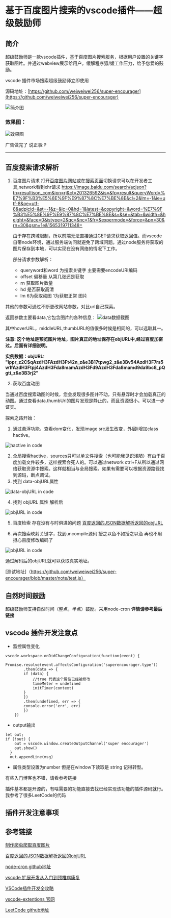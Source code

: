 # 基于百度图片搜索的vscode插件——超级鼓励师

## 简介

超级鼓励师是一款vscode插件，基于百度图片搜索服务，根据用户设置的关键字获取图片。并通过webview展示给用户。缓解程序猿/媛工作压力，给予您爱的鼓励。
    
vscode 插件市场搜索超级鼓励师立即使用

源码地址：[https://github.com/weiweiwei256/super-encourager](https://github.com/weiweiwei256/super-encourager)

![简介图](https://github.com/weiweiwei256/super-encourager/raw/master/blogs/images/introduce.jpeg)

### 效果图：

![效果图](https://github.com/weiweiwei256/super-encourager/raw/master/blogs/images/effect.jpeg)

广告做完了 说正事:P

<hr>

## 百度搜索请求解析
1. 百度图片请求
    打开[百度图片网站](https://image.baidu.com/)或在[搜索页面](https://image.baidu.com/search/index?ct=201326592&z=&tn=baiduimage&ipn=r&word=%E7%9F%B3%E5%8E%9F%E9%87%8C%E7%BE%8E&pn=0&istype=2&ie=utf-8&oe=utf-8&cl=2&lm=-1&st=-1&fr=&fmq=&ic=0&se=&sme=&width=&height=&face=0&hd=1&latest=0&copyright=0)切换请求可以在开发者工具,network看到xhr请求 
    https://image.baidu.com/search/acjson?tn=resultjson_com&ipn=rj&ct=201326592&is=&fp=result&queryWord=%E7%9F%B3%E5%8E%9F%E9%87%8C%E7%BE%8E&cl=2&lm=-1&ie=utf-8&oe=utf-8&adpicid=&st=-1&z=&ic=0&hd=1&latest=&copyright=&word=%E7%9F%B3%E5%8E%9F%E9%87%8C%E7%BE%8E&s=&se=&tab=&width=&height=&face=0&istype=2&qc=&nc=1&fr=&expermode=&force=&pn=30&rn=30&gsm=1e&1565319711348=
    
    由于存在跨域限制，所以前端无法直接通过GET请求获取返回值。而vscode自带node环境，通过服务端访问就避免了跨域问题。通过node服务将获取的图片保存到本地，可以实现在没有网络的情况下工作。

    部分请求参数解析：
    * queryword和word 为搜索关键字 主要需要encodeURI编码
    * offset 偏移量 从第几张还是获取
    * rn 获取图片数量
    * hd 是否获取高清
    * lm 6为获取动图  1为获取正常 图片

其他的参数可通过不断更改网站参数，对比url自己探索。

返回参数主要看data,它包含图片的各种信息：
![data数据截图](https://github.com/weiweiwei256/super-encourager/raw/master/blogs/images/response-data.png)

其中hoverURL，middleURL,thumbURL的值很多时候是相同的，可以选取其一。

<b>注意: 这个地址是预览图片地址，图片真正的地址保存在objURL中,经过百度加密过。后面有详细说明。

实例数据：objURL: "ippr_z2C$qAzdH3FAzdH3Ft42n_z&e3B17tpwg2_z&e3Bv54AzdH3F7rs5w1fAzdH3Ftpj4AzdH3Fda8mamAzdH3Fd9AzdH3Fda8mamd9da9bc8_pQgti_z&e3B3rj2"
</b>

2. 获取百度动图

当通过百度搜索动图的时候，您会发现很多图并不动，只有悬浮时才会加载真正的动图。通过查看data.thumbUrl的图片发现是静止的，而且资源很小。可以进一步证实。

探索之路开始：

1. 通过悬浮功能，查看dom变化，发现image src发生改变，外层li增加class hactive。

![hactive in code](https://github.com/weiweiwei256/super-encourager/raw/master/blogs/images/hactive.png)

2. 全局搜索hactive，sources只可以单文件搜索（也可能我见识浅陋）有由于百度加载文件较多，这样搜索会死人的。可以通过network ctrl+F从所以通过网络获取资源中搜索。这样就相当与全局搜索。如果有需要可以根据资源路径找到源码，断点调试。
3. 找到 data-objURL属性

![data-objURL in code](https://github.com/weiweiwei256/super-encourager/raw/master/blogs/images/data-objURL.png)

4. 找到 objURL 属性 解析后

![objURL in code](https://github.com/weiweiwei256/super-encourager/raw/master/blogs/images/objURL.png)

5. 百度检索  存在没有与时俱进的问题
[百度返回的JSON数据解析返回的objURL](https://blog.csdn.net/sinat_35045195/article/details/79205578)

6. 再次搜索映射关键字，找到uncompile源码  授之以鱼不如授之以渔 再也不用担心百度修改编码了

![objURL in code](https://github.com/weiweiwei256/super-encourager/raw/master/blogs/images/uncompile.png)

通过解码后的objURL就可以获取真实地址。

[测试地址]（https://github.com/weiweiwei256/super-encourager/blob/master/note/test.js）

## 自然时间鼓励
    
超级鼓励师支持自然时间（整点，半点）鼓励。采用node-cron <b>详情请参考最后链接</b>

## vscode 插件开发注意点
    
* 监控属性变化
```
vscode.workspace.onDidChangeConfiguration(function(event) {
    Promise.resolve(event.affectsConfiguration('superencourager.type'))
        .then(data => {
        if (data) {
            //true 代表这个属性已经被修改
            timeMeter = undefined
            initTimer(context)
        }
        })
        .then(undefined, err => {
        console.error('err', err)
        })
    })
```
* output输出
```
let out;
if (!out) {
    out = vscode.window.createOutputChannel('super encourager')
    out.show()
  }
  out.appendLine(msg)
```
* 属性类型设置为number 但是在window下读取是 string 记得转型。

有些入门博客也不错，请看参考链接

插件基本都是开源的，有啥需要的功能直接去找已经实现该功能的插件源码就行。我参考了很多LeetCode的代码


## 插件开发注意事项

## 参考链接

[制作爬虫爬取百度图片](https://blog.csdn.net/mingzhiqing/article/details/82778954)

[百度返回的JSON数据解析返回的objURL](https://blog.csdn.net/sinat_35045195/article/details/79205578)

[node-cron github地址](https://github.com/kelektiv/node-cron#readme)

[vscode 扩展开发从入门到颈椎病康复](https://zhuanlan.zhihu.com/p/43999448)

[VSCode插件开发全攻略](https://www.cnblogs.com/liuxianan/p/vscode-plugin-overview.html)

[vscode-extentions 官网](https://code.visualstudio.com/api/extension-guides/webview)

[LeetCode github地址](https://github.com/jdneo/vscode-leetcode)